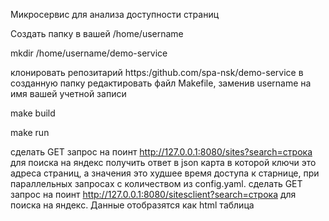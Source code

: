 Микросервис для анализа доступности страниц

Создать папку в вашей /home/username

mkdir /home/username/demo-service

клонировать репозитарий https:/github.com/spa-nsk/demo-service в созданную папку 
редактировать файл Makefile, заменив username на имя вашей учетной записи

make build

make run

сделать GET запрос на поинт http://127.0.0.1:8080/sites?search=строка для поиска на яндекс
получить ответ в json карта в которой ключи это адреса страниц, а значения это худшее время доступа к старнице, при параллельных запросах с количеством из config.yaml.
сделать GET запрос на поинт http://127.0.0.1:8080/sitesclient?search=строка для поиска на яндекс. Данные отобразятся как html таблица
